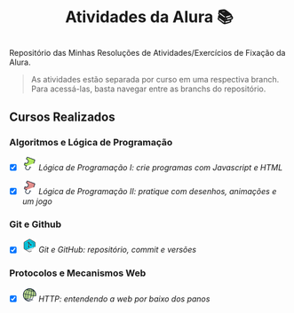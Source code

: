 # <p align="center"> Atividades da Alura &#x1F4DA; </p> #

Repositório das Minhas Resoluções de Atividades/Exercícios de Fixação da Alura.

> As atividades estão separada por curso em uma respectiva branch. Para acessá-las, basta navegar entre as branchs do repositório.

## Cursos Realizados ##

### Algoritmos e Lógica de Programação ###

- [x] <img src="images/logica-de-programacao-I.svg" width="25px"> *Lógica de Programação I: crie programas com Javascript e HTML*

- [X] <img src="images/logica-de-programacao-II.svg" width="25px"> *Lógica de Programação II: pratique com desenhos, animações e um jogo*

### Git e Github ###

- [x] <img src="images/git-github-basico.svg" width="25px"> *Git e GitHub: repositório, commit e versões*

### Protocolos e Mecanismos Web ###
- [x] <img src="images/http-fundamentos.svg" width="25px"> *HTTP: entendendo a web por baixo dos panos*

